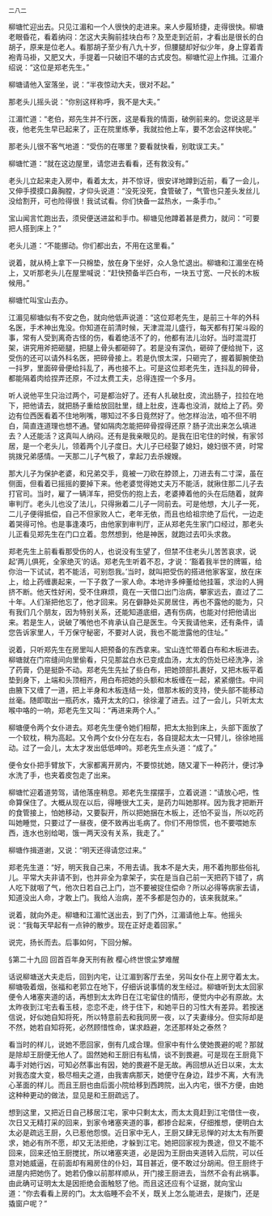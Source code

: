     二八二 

   柳塘忙迎出去。只见江湄和一个人很快的走进来。来人步履矫捷，走得很快。柳塘老眼昏花，看着纳闷：怎这大夫胸前挂块白布？及至走到近前，才看出是很长的白胡子，原来是位老人。看那胡子至少有八九十岁，但腰腿却好似少年，身上穿着青袍青马褂，又肥又大，手提着一只破旧不堪的古式皮包。柳塘忙迎上作揖。江湄介绍说：“这位是郑老先生。”

   柳塘请他入室落坐，说：“半夜惊动大夫，很对不起。”

   那老头儿摇头说：“你别这样称呼，我不是大夫。”

   江湄忙道：“老伯，郑先生并不行医，这是看我的情面，破例前来的。您说这是半夜，他老先生早已起来了，正在院里练拳，我就拉他上车，要不怎会这样快呢。”

   那老头儿很不客气地道：“受伤的在哪里？要看就快看，别耽误工夫。”

   柳塘忙道：“就在这边屋里，请您进去看看，还有救没有。”

   老头儿立起来走入房中，看着太太，并不惊讶，很安详地蹲到近前，看了一会儿，又伸手摸摸口鼻胸膛，才仰头说道：“没死没死，食管破了，气管也只差头发丝儿没给割开，可也险得很！我试试看。你们快备一盆热水，一条手巾。”

   宝山闻言忙跑出去，须臾便送进盆和手巾。柳塘见他蹲着甚是费力，就问：“可要把人搭到床上？”

   老头儿道：“不能挪动。你们都出去，不用在这里看。”

   说着，就从椅上拿下一只棉垫，放在身下坐好，众人急忙退出。柳塘和江湄坐在椅上，又听那老头儿在屋里喊说：“赶快预备半匹白布，一块五寸宽、一尺长的木板候用。”

   柳塘忙叫宝山去办。

   江湄见柳塘似有不安之色，就向他低声说道：“这位郑老先生，是前三十年的外科名医，手术神出鬼没。你知道在前清时候，天津混混儿盛行，每天都有打架斗殴的事，常有人受到离奇古怪的伤，看着绝活不了的，他都有法儿治好。当时混混打架，讲究用斧把砸腿，把腿上骨头都砸碎了。若是没有深仇，砸碎了便给抛下，这受伤的还可以请外科名医，把碎骨接上。若是仇恨太深，只砸完了，握着脚腕使劲一抖罗，里面碎骨便给抖乱了，再也接不上。可是这位郑老先生，连抖乱的碎骨，都能隔着肉给捏弄还原，不过太费工夫，总得连捏一个多月。

   听人说他平生只治过两个，可是都治好了。还有人扎破肚皮，流出肠子，拉拉在地下，把他请去，就把肠子重给放回肚里，缝上肚皮，连毒也没消，就给上了药。旁边有位西医看着不住地咧嘴，哪知过不多日竟然好了。他怎样治法，咱不但不明白，简直连道理也想不通。譬如隔肉怎能把碎骨捏得还原？肠子流出来怎么填进去？人还能活？这真叫人纳闷。还有是我亲眼见的。是我在旧宅住的时候，有家邻居，是一个老头儿，领着两个儿子度日。大儿子已经娶了媳妇，媳妇很不贤，时常挑拨兄弟感情。一天那二儿子气极了，拿起刀去杀嫂嫂。

   那大儿子为保护老婆，和兄弟交手，竟被一刀砍在脖颈上，刀进去有二寸深，虽在侧面，但看着已摇摇的要掉下来。他老婆觉得她丈夫万不能活，就揪住那二儿子去打官司。当时，雇了一辆洋车，把受伤的抱上去，老婆捧着他的头在后随着，就奔审判厅。老头儿也没了法儿，只得揪着二儿子一同前去。可是他想，大儿子一死，二儿子便得抵偿，自己不但家败人亡，老年无依，而且也给祖宗绝了后代，一边走着哭得可怜。也是事逢凑巧，由他家到审判厅，正从郑老先生家门口经过，那老头儿正看见郑先生在门口立着。忽然想到，他是神医，就跑过去叩头求救。

   郑老先生上前看看那受伤的人，也说没有生望了，但禁不住老头儿苦苦哀求，说起‘两儿俱死，全家绝灭’的话。郑老先生听着不忍，才说：‘豁着我半世的牌匾，给你治一下试试，若不能活，可别怨我。’当时，就叫把受伤的搭进他家客室，放在床上，给上药缠裹起来，一下子救了一家人命。本地许多绅董给他挂匾，求治的人拥挤不断。他天性好闲，受不住麻烦，竟在一天借口出门治病，攀家远去，直过了二十年。人们渐把他忘了，他才回来。另在僻静处买房居住，再也不露他的能为，只有我们几个朋友，因为特别关系，还能知道底细，遇有伤病，也能对付把他请出来。若是生人，说破了嘴他也不肯承认自己是医生。今天我请他来，还有条件，请您告诉家里人，千万保守秘密，不要对人说，我也不能泄露他的住址。”

   说着，只听郑先生在房里叫人把预备的东西拿来。宝山连忙带着白布和木板进去。柳塘就在门帘缝间向里偷看，只见那盆白水已变成血汤，太太的伤处已经洗净，涂了药膏，仍是挺卧不动。郑老先生先扯了些白布，把她颈部扎裹好，又把木板平着垫到身下，上端和头顶相齐，用白布把她的头额和木板缠在一起，紧紧绷住。中间由腋下又缠了一道，把上半身和木板连结一处，借那木板的支持，使头部不能移动丝毫。随即取出一瓶药水，撬开太太的口，徐徐灌了进去。过了一会儿，只听太太喉中咯的一响，郑老先生又叫：“再进来两个人。”

   柳塘便令两个女仆进去。郑老先生便令她们相帮，把太太抬到床上，头部下面放了一个软枕，稍为高起。又令两个女仆分在左右，各自提起太太一只臂儿，徐徐地摇动。过了一会儿，太太才发出低低呻吟。郑老先生点头道：“成了。”

   便令女仆把手臂放下，大家都离开房内，不要惊扰她，随又灌下一种药汁，便讨净水洗了手，也夹着皮包走了出来。

   柳塘忙迎着道劳驾，请他落座稍息。郑老先生摆摆手，立着说道：“请放心吧，性命算保住了。大概从现在以后，得睡很大工夫，是药力叫她那样。因为我才把断开的食管接上，怕她移动，又要裂开，所以把她捆在木板上，还怕不妥当，所以吃药叫她睡觉，只要过了一昼夜，便不致再出毛病了。你们不用惊慌，也不要喂她东西，连水也别给喝，饿一两天没有关系，我走了。”

   柳塘作揖道谢，又说：“明天还得请您过来。”

   郑老先生道：“好，明天我自己来，不用去请。我本不是大夫，用不着拘那些俗礼儿。平常大夫非请不到，也并非全为拿架子，实在是当自己前一天把药下错了，病人吃下就咽了气，他次日若自己上门，岂不要被捉住偿命？所以必得等病家去请，知道没出人命，才敢上门。我给人治病，差不多都是包办的，该来我就来。”

   说着，就向外走。柳塘和江湄忙送出去，到了门外，江湄请他上车。他摇头说：“我每天早起有一点钟的散步。现在正好走着回家。”

   说完，扬长而去。后事如何，下回分解。

   §第二十九回 回首百年身天刑有赦 樱心终世恨尘梦难醒

   话说柳塘送大夫走后，回到内宅，让江湄到客厅去坐，另叫女仆在上房守着太太。柳塘吸着烟，张福和老郭立在地下，仔细诉说事情的发生经过。柳塘听到太太回家便令人堵塞夹道的话，再想到太太昨日在江宅留住的情形，便觉内中必有原故。太太昨夜到江宅去看玉枝，恋恋不走，终于住下，和她平日的习性大有差异。若按迷信说，好似她自知将死，所以特意前去和我同房一夜，以了夫妻缘分。但实际却是不然，她若自知将死，必然顾惜性命，谋求趋避，怎还那样处之泰然？

   看当时的样儿，说她不愿回家，倒有几成合理。但家中有什么使她畏避的呢？那就是除却王厨便无他人了。固然她和王厨旧有私情，谈不到畏避。可是现在王厨竟下毒手对她行凶，可知必然事出有因，她的畏避不是无故。再回想从近日以来，太太对我态度大变，极尽相夫之道，由我害病那天，她便守在身边，跬步不离，大有洗心革面的样儿。而且王厨也由后面小院给移到西跨院，出入内宅，很不方便，由她这种种更动的做法，显见是和王厨疏远了。

   想到这里，又把近日自己移居江宅，家中只剩太太，而太太竟赶到江宅借住一夜，次日又无精打采的回来，到家令堵塞夹道的事，都掺合起来，仔细推想，便明白太太必是疏远王厨，久已惹他怨恨。近日家中无人，王厨又肆无忌惮的对太太有所要求，她必有所不愿，却又无法拒绝，才躲到江宅。她把回家视为畏途，但又不能不回来，回来还怕王厨搅扰，所以堵塞夹道，必是因为王厨由夹道转入后院，可以任意对她威逼，在前面却有厢房住的仆妇，耳目甚近，便不敢过分胡闹。但王厨终于进屋内把她伤了。她若仍像以前那样顺从，开门接王厨进去，当然不会有此祸事。由此确可证明太太是因拒绝会面触怒了他。而且这还应有个证据，就向宝山道：“你去看看上房的门。太太临睡不会不关，既关上怎么能进去，是拨门，还是撬窗户呢？”

